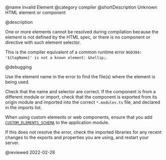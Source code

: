 @name Invalid Element
@category compiler
@shortDescription Unknown HTML element or component

@description

One or more elements cannot be resolved during compilation because the element is not defined by the HTML spec, or there is no component or directive with such element selector.

<div class="alert is-helpful">

This is the compiler equivalent of a common runtime error `NG0304: '${tagName}' is not a known element: &hellip;`.

</div>

@debugging

Use the element name in the error to find the file(s) where the element is being used.

Check that the name and selector are correct.
If the component is from a different module or import, check that the component is exported from its origin module and imported into the correct `*.modules.ts` file, and declared in the imports list.

When using custom elements or web components, ensure that you add [`CUSTOM_ELEMENTS_SCHEMA`](api/core/CUSTOM_ELEMENTS_SCHEMA) to the application module.

If this does not resolve the error, check the imported libraries for any recent changes to the exports and properties you are using, and restart your server.

<!-- links -->

<!-- external links -->

<!-- end links -->

@reviewed 2022-02-28
